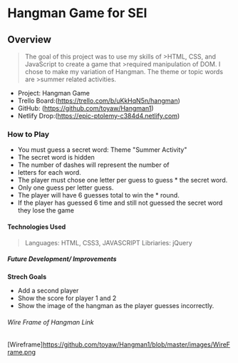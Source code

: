 # Hangman Game for SEI #

## Overview ##
>The goal of this project was to use my skills of >HTML, CSS, and JavaScript to create a game that >required manipulation of DOM. I chose to make my variation of Hangman. The theme or topic words are >summer related activities. 

* Project: Hangman Game
* Trello Board:(https://trello.com/b/uKkHqN5n/hangman)
* GitHub: (https://github.com/toyaw/Hangman1) 
* Netlify Drop:(https://epic-ptolemy-c384d4.netlify.com) 

### How to Play ###
* You must guess a secret word: Theme "Summer Activity"
* The secret word is hidden
* The number of dashes will represent the number of 
* letters for each word.
* The player must chose one letter per guess to guess * the secret word.
* Only one guess per letter guess.
* The player will have 6 guesses total to win the  * round. 
* If the player has guessed 6 time and still not guessed the secret word they lose the game 

#### Technologies Used ####
>Languages: HTML, CSS3, JAVASCRIPT
>Libriaries: jQuery


##### Future Development/ Improvements ######
**Strech Goals**
* Add a second player
* Show the score for player 1 and 2
* Show the image of the hangman as the player guesses incorrectly. 

###### Wire Frame of Hangman Link ######
 [Wireframe]https://github.com/toyaw/Hangman1/blob/master/images/WireFrame.png

